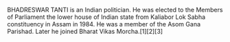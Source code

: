 BHADRESWAR TANTI is an Indian politician. He was elected to the Members of Parliament the lower house of Indian state from Kaliabor Lok Sabha constituency in Assam in 1984. He was a member of the Asom Gana Parishad. Later he joined Bharat Vikas Morcha.[1][2][3]

